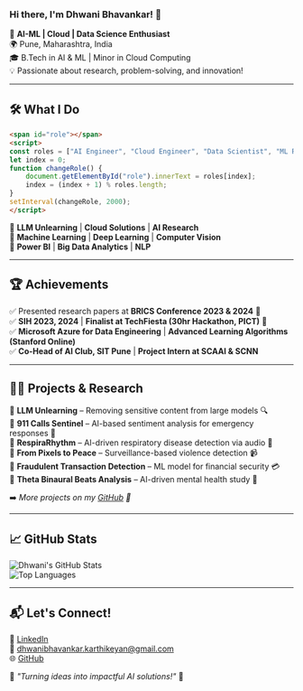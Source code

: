 ### Hi there, I'm Dhwani Bhavankar! 👋

🚀 **AI-ML | Cloud | Data Science Enthusiast**  
🌍 Pune, Maharashtra, India  
🎓 B.Tech in AI & ML | Minor in Cloud Computing  
💡 Passionate about research, problem-solving, and innovation!  

---

## 🛠️ **What I Do**

```html
<span id="role"></span>
<script>
const roles = ["AI Engineer", "Cloud Engineer", "Data Scientist", "ML Researcher"];
let index = 0;
function changeRole() {
    document.getElementById("role").innerText = roles[index];
    index = (index + 1) % roles.length;
}
setInterval(changeRole, 2000);
</script>
```

🔹 **LLM Unlearning** | **Cloud Solutions** | **AI Research**  
🔹 **Machine Learning** | **Deep Learning** | **Computer Vision**  
🔹 **Power BI** | **Big Data Analytics** | **NLP**

---

## 🏆 **Achievements**
✅ Presented research papers at **BRICS Conference 2023 & 2024** 📜  
✅ **SIH 2023, 2024** | **Finalist at TechFiesta (30hr Hackathon, PICT)** 🏅  
✅ **Microsoft Azure for Data Engineering** | **Advanced Learning Algorithms (Stanford Online)**  
✅ **Co-Head of AI Club, SIT Pune** | **Project Intern at SCAAI & SCNN**  

---

## 🧑‍💻 **Projects & Research**
📌 **LLM Unlearning** – Removing sensitive content from large models 🔍  
📌 **911 Calls Sentinel** – AI-based sentiment analysis for emergency responses 🚨  
📌 **RespiraRhythm** – AI-driven respiratory disease detection via audio 🎤  
📌 **From Pixels to Peace** – Surveillance-based violence detection 📹  
📌 **Fraudulent Transaction Detection** – ML model for financial security 💳  
📌 **Theta Binaural Beats Analysis** – AI-driven mental health study 🧠

➡️ *More projects on my [GitHub](https://github.com/DhwaniBhavankarKarthikeyan) 🚀*

---

## 📈 **GitHub Stats**
![Dhwani's GitHub Stats](https://github-readme-stats.vercel.app/api?username=DhwaniBhavankarKarthikeyan&show_icons=true&theme=radical)  
![Top Languages](https://github-readme-stats.vercel.app/api/top-langs/?username=DhwaniBhavankarKarthikeyan&layout=compact&theme=radical)  

---

## 📬 **Let's Connect!**
🔗 [LinkedIn](https://www.linkedin.com/in/dhwani-bhavankar)  
📧 dhwanibhavankar.karthikeyan@gmail.com  
🌐 [GitHub](https://github.com/DhwaniBhavankarKarthikeyan)  

📌 *"Turning ideas into impactful AI solutions!"* 🚀
